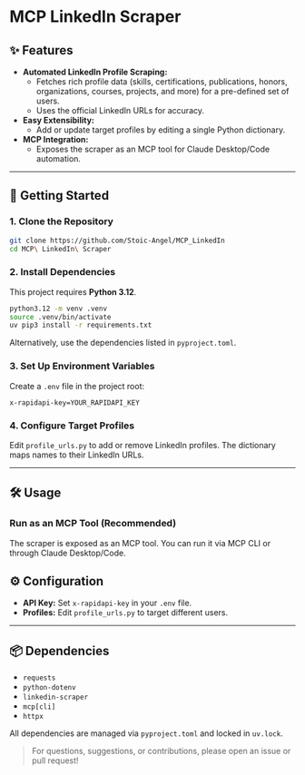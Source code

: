 # MCP LinkedIn Scraper

## ✨ Features

- **Automated LinkedIn Profile Scraping:**
  - Fetches rich profile data (skills, certifications, publications, honors, organizations, courses, projects, and more) for a pre-defined set of users.
  - Uses the official LinkedIn URLs for accuracy.
- **Easy Extensibility:**
  - Add or update target profiles by editing a single Python dictionary.
- **MCP Integration:**
  - Exposes the scraper as an MCP tool for Claude Desktop/Code automation.


---

## 🚀 Getting Started

### 1. **Clone the Repository**
```bash
git clone https://github.com/Stoic-Angel/MCP_LinkedIn
cd MCP\ LinkedIn\ Scraper
```

### 2. **Install Dependencies**
This project requires **Python 3.12**.

```bash
python3.12 -m venv .venv
source .venv/bin/activate
uv pip3 install -r requirements.txt
```

Alternatively, use the dependencies listed in `pyproject.toml`.

### 3. **Set Up Environment Variables**
Create a `.env` file in the project root:

```
x-rapidapi-key=YOUR_RAPIDAPI_KEY
```


### 4. **Configure Target Profiles**
Edit `profile_urls.py` to add or remove LinkedIn profiles. The dictionary maps names to their LinkedIn URLs.

---

## 🛠️ Usage

### Run as an MCP Tool (Recommended)
The scraper is exposed as an MCP tool. You can run it via MCP CLI or through Claude Desktop/Code.


## ⚙️ Configuration
- **API Key:** Set `x-rapidapi-key` in your `.env` file.
- **Profiles:** Edit `profile_urls.py` to target different users.

---

## 📦 Dependencies
- `requests`
- `python-dotenv`
- `linkedin-scraper`
- `mcp[cli]`
- `httpx`

All dependencies are managed via `pyproject.toml` and locked in `uv.lock`.



> For questions, suggestions, or contributions, please open an issue or pull request!
